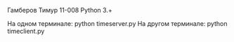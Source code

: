 Гамберов Тимур 11-008
Python 3.+

На одном терминале: python timeserver.py
На другом терминале: python timeclient.py
